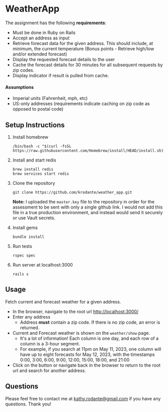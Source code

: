 
# WeatherApp

The assignment has the following <strong>requirements</strong>:
* Must be done in Ruby on Rails
* Accept an address as input
* Retrieve forecast data for the given address. This should include, at minimum, the current temperature (Bonus points - Retrieve high/low and/or extended forecast)
* Display the requested forecast details to the user
* Cache the forecast details for 30 minutes for all subsequent requests by zip codes.
* Display indicator if result is pulled from cache.

#### Assumptions
* Imperial units (Fahrenheit, mph, etc)
* US-only addresses (requirements indicate caching on zip code as opposed to postal code)

## Setup Instructions

1. Install homebrew
	```
	/bin/bash -c "$(curl -fsSL https://raw.githubusercontent.com/Homebrew/install/HEAD/install.sh)"
	```
2. Install and start redis
	```
	brew install redis
	brew services start redis
	```
3. Clone the repository
	```
	git clone https://github.com/krodante/weather_app.git
	```
	<strong>Note:</strong> I uploaded the `master.key` file to the repository in order for the assessment to be sent with only a single github link. I would not add this file in a true production environment, and instead would send it securely or use Vault secrets.

4. Install gems
	```
	bundle install
	```
5. Run tests
	```
	rspec spec
	```
6. Run server at localhost:3000
	```
	rails s
	```

## Usage
Fetch current and forecast weather for a given address.
* In the browser, navigate to the root url [http://localhost:3000/](http://localhost:3000/)
* Enter any address
	* Address <strong>must</strong> contain a zip code. If there is no zip code, an error is returned.
* Current and Forecast weather is shown on the `weather/show` page.
	* It's a lot of information! Each column is one day, and each row of a column is a 3-hour segment.
	* For example, if you search at 11pm on May 11, 2023, one column will have up to eight forecasts for May 12, 2023, with the timestamps 0:00, 3:00, 6:00, 9:00, 12:00, 15:00, 18:00, and 21:00
* Click on the button or navigate back in the browser to return to the root url and search for another address.

## Questions
Please feel free to contact me at kathy.rodante@gmail.com if you have any questions. Thank you!
